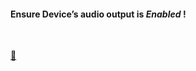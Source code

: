 <h4>Ensure Device’s audio output is <i>Enabled</i> !</h4> 


<br />

 [🍳](https://player.vimeo.com/video/429245404?target=_blank)





